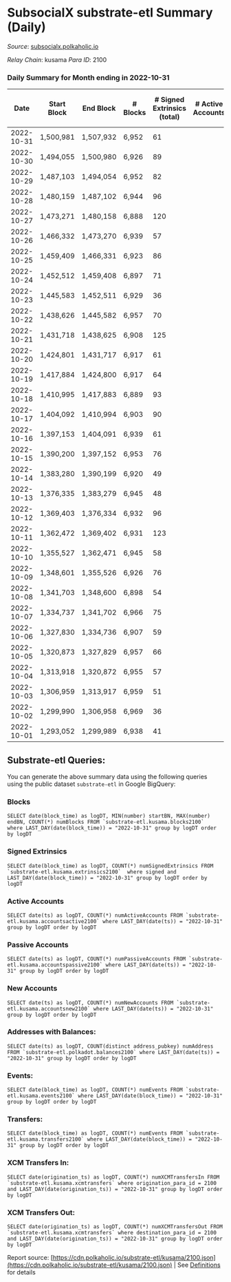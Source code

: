 # SubsocialX substrate-etl Summary (Daily)

_Source_: [subsocialx.polkaholic.io](https://subsocialx.polkaholic.io)

*Relay Chain*: kusama
*Para ID*: 2100



### Daily Summary for Month ending in 2022-10-31


| Date | Start Block | End Block | # Blocks | # Signed Extrinsics (total) | # Active Accounts | # Passive | # New | # Addresses with Balances | # Events | # Transfers | # XCM Transfers In | # XCM Transfers Out | Issues | 
| ---- | ----------- | --------- | -------- | --------------------------- | ----------------- | --------- | ----- | ------------------------- | -------- | ----------- | ------------------ | ------------------- | ------ |
| 2022-10-31 | 1,500,981 | 1,507,932 | 6,952 | 61 |  |  |  | 33,976 | 14,060 |   |   |   |  |
| 2022-10-30 | 1,494,055 | 1,500,980 | 6,926 | 89 |  |  |  |  | 14,066 |   |   |   |  |
| 2022-10-29 | 1,487,103 | 1,494,054 | 6,952 | 82 |  |  |  |  | 14,130 |   |   |   |  |
| 2022-10-28 | 1,480,159 | 1,487,102 | 6,944 | 96 |  |  |  |  | 14,122 |   |   |   |  |
| 2022-10-27 | 1,473,271 | 1,480,158 | 6,888 | 120 |  |  |  |  | 14,066 |   |   |   |  |
| 2022-10-26 | 1,466,332 | 1,473,270 | 6,939 | 57 |  |  |  |  | 14,021 |   |   |   |  |
| 2022-10-25 | 1,459,409 | 1,466,331 | 6,923 | 86 |  |  |  |  | 14,048 |   |   |   |  |
| 2022-10-24 | 1,452,512 | 1,459,408 | 6,897 | 71 |  |  |  |  | 13,965 |   |   |   |  |
| 2022-10-23 | 1,445,583 | 1,452,511 | 6,929 | 36 |  |  |  |  | 13,944 |   |   |   |  |
| 2022-10-22 | 1,438,626 | 1,445,582 | 6,957 | 70 |  |  |  |  | 14,097 |   |   |   |  |
| 2022-10-21 | 1,431,718 | 1,438,625 | 6,908 | 125 |  |  |  |  | 14,100 |   |   |   |  |
| 2022-10-20 | 1,424,801 | 1,431,717 | 6,917 | 61 |  |  |  |  | 13,992 |   |   |   |  |
| 2022-10-19 | 1,417,884 | 1,424,800 | 6,917 | 64 |  |  |  |  | 14,023 |   |   |   |  |
| 2022-10-18 | 1,410,995 | 1,417,883 | 6,889 | 93 |  |  |  |  | 14,044 |   |   |   |  |
| 2022-10-17 | 1,404,092 | 1,410,994 | 6,903 | 90 |  |  |  |  | 14,032 |   |   |   |  |
| 2022-10-16 | 1,397,153 | 1,404,091 | 6,939 | 61 |  |  |  |  | 14,041 |   |   |   |  |
| 2022-10-15 | 1,390,200 | 1,397,152 | 6,953 | 76 |  |  |  |  | 14,108 | 2  |   |   |  |
| 2022-10-14 | 1,383,280 | 1,390,199 | 6,920 | 49 |  |  |  |  | 13,978 |   |   |   |  |
| 2022-10-13 | 1,376,335 | 1,383,279 | 6,945 | 48 |  |  |  |  | 14,009 |   |   |   |  |
| 2022-10-12 | 1,369,403 | 1,376,334 | 6,932 | 96 |  |  |  |  | 14,092 |   |   |   |  |
| 2022-10-11 | 1,362,472 | 1,369,402 | 6,931 | 123 |  |  |  |  | 14,164 |   |   |   |  |
| 2022-10-10 | 1,355,527 | 1,362,471 | 6,945 | 58 |  |  |  |  | 14,033 |   |   |   |  |
| 2022-10-09 | 1,348,601 | 1,355,526 | 6,926 | 76 |  |  |  |  | 14,050 |   |   |   |  |
| 2022-10-08 | 1,341,703 | 1,348,600 | 6,898 | 54 |  |  |  |  | 13,934 |   |   |   |  |
| 2022-10-07 | 1,334,737 | 1,341,702 | 6,966 | 75 |  |  |  |  | 14,118 |   |   |   |  |
| 2022-10-06 | 1,327,830 | 1,334,736 | 6,907 | 59 |  |  |  |  | 13,970 |   |   |   |  |
| 2022-10-05 | 1,320,873 | 1,327,829 | 6,957 | 66 |  |  |  |  | 14,075 |   |   |   |  |
| 2022-10-04 | 1,313,918 | 1,320,872 | 6,955 | 57 |  |  |  |  | 14,054 |   |   |   |  |
| 2022-10-03 | 1,306,959 | 1,313,917 | 6,959 | 51 |  |  |  |  | 14,037 |   |   |   |  |
| 2022-10-02 | 1,299,990 | 1,306,958 | 6,969 | 36 |  |  |  |  | 14,026 |   |   |   |  |
| 2022-10-01 | 1,293,052 | 1,299,989 | 6,938 | 41 |  |  |  |  | 13,973 |   |   |   |  |

## Substrate-etl Queries:
You can generate the above summary data using the following queries using the public dataset `substrate-etl` in Google BigQuery:


### Blocks
```
SELECT date(block_time) as logDT, MIN(number) startBN, MAX(number) endBN, COUNT(*) numBlocks FROM `substrate-etl.kusama.blocks2100`  where LAST_DAY(date(block_time)) = "2022-10-31" group by logDT order by logDT
```


### Signed Extrinsics
```
SELECT date(block_time) as logDT, COUNT(*) numSignedExtrinsics FROM `substrate-etl.kusama.extrinsics2100`  where signed and LAST_DAY(date(block_time)) = "2022-10-31" group by logDT order by logDT
```


### Active Accounts
```
SELECT date(ts) as logDT, COUNT(*) numActiveAccounts FROM `substrate-etl.kusama.accountsactive2100` where LAST_DAY(date(ts)) = "2022-10-31" group by logDT order by logDT
```


### Passive Accounts
```
SELECT date(ts) as logDT, COUNT(*) numPassiveAccounts FROM `substrate-etl.kusama.accountspassive2100` where LAST_DAY(date(ts)) = "2022-10-31" group by logDT order by logDT
```


### New Accounts
```
SELECT date(ts) as logDT, COUNT(*) numNewAccounts FROM `substrate-etl.kusama.accountsnew2100` where LAST_DAY(date(ts)) = "2022-10-31" group by logDT order by logDT
```


### Addresses with Balances:
```
SELECT date(ts) as logDT, COUNT(distinct address_pubkey) numAddress FROM `substrate-etl.polkadot.balances2100` where LAST_DAY(date(ts)) = "2022-10-31" group by logDT order by logDT
```


### Events:
```
SELECT date(block_time) as logDT, COUNT(*) numEvents FROM `substrate-etl.kusama.events2100` where LAST_DAY(date(block_time)) = "2022-10-31" group by logDT order by logDT
```


### Transfers:
```
SELECT date(block_time) as logDT, COUNT(*) numEvents FROM `substrate-etl.kusama.transfers2100` where LAST_DAY(date(block_time)) = "2022-10-31" group by logDT order by logDT
```


### XCM Transfers In:
```
SELECT date(origination_ts) as logDT, COUNT(*) numXCMTransfersIn FROM `substrate-etl.kusama.xcmtransfers` where origination_para_id = 2100 and LAST_DAY(date(origination_ts)) = "2022-10-31" group by logDT order by logDT
```


### XCM Transfers Out:
```
SELECT date(origination_ts) as logDT, COUNT(*) numXCMTransfersOut FROM `substrate-etl.kusama.xcmtransfers` where destination_para_id = 2100 and LAST_DAY(date(origination_ts)) = "2022-10-31" group by logDT order by logDT
```



Report source: [https://cdn.polkaholic.io/substrate-etl/kusama/2100.json](https://cdn.polkaholic.io/substrate-etl/kusama/2100.json) | See [Definitions](/DEFINITIONS.md) for details
